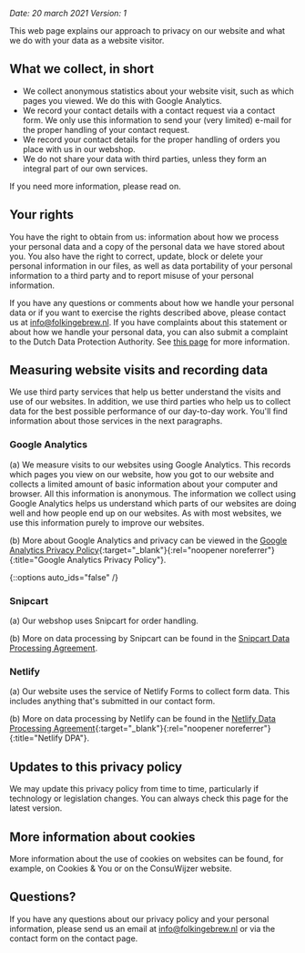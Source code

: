 *Date: 20 march 2021*
*Version: 1*

This web page explains our approach to privacy on our website and what we do with your data as a website visitor.

## What we collect, in short

- We collect anonymous statistics about your website visit, such as which pages you viewed. We do this with Google Analytics.
- We record your contact details with a contact request via a contact form. We only use this information to send your (very limited) e-mail for the proper handling of your contact request.
- We record your contact details for the proper handling of orders you place with us in our webshop.
- We do not share your data with third parties, unless they form an integral part of our own services.

If you need more information, please read on.

## Your rights

You have the right to obtain from us: information about how we process your personal data and a copy of the personal data we have stored about you. You also have the right to correct, update, block or delete your personal information in our files, as well as data portability of your personal information to a third party and to report misuse of your personal information.

If you have any questions or comments about how we handle your personal data or if you want to exercise the rights described above, please contact us at info@folkingebrew.nl. If you have complaints about this statement or about how we handle your personal data, you can also submit a complaint to the Dutch Data Protection Authority. See <a href="https://autoriteitpersoonsgegevens.nl/" target="_blank" rel="noopener noreferrer">this page</a> for more information.

## Measuring website visits and recording data

We use third party services that help us better understand the visits and use of our websites. In addition, we use third parties who help us to collect data for the best possible performance of our day-to-day work. You'll find information about those services in the next paragraphs.

### Google Analytics

(a) We measure visits to our websites using Google Analytics. This records which pages you view on our website, how you got to our website and collects a limited amount of basic information about your computer and browser. All this information is anonymous. The information we collect using Google Analytics helps us understand which parts of our websites are doing well and how people end up on our websites. As with most websites, we use this information purely to improve our websites.

(b) More about Google Analytics and privacy can be viewed in the [Google Analytics Privacy Policy](https://policies.google.com/privacy){:target="_blank"}{:rel="noopener noreferrer"}{:title="Google Analytics Privacy Policy"}.

{::options auto_ids="false" /}

### Snipcart

(a) Our webshop uses Snipcart for order handling.

(b) More on data processing by Snipcart can be found in the [Snipcart Data Processing Agreement](https://cdn.snipcart.com/legal/dpa.pdf).

### Netlify

(a) Our website uses the service of Netlify Forms to collect form data. This includes anything that's submitted in our contact form.

(b) More on data processing by Netlify can be found in the [Netlify Data Processing Agreement](https://www.netlify.com/v3/static/pdf/netlify-dpa.pdf){:target="_blank"}{:rel="noopener noreferrer"}{:title="Netlify DPA"}.

## Updates to this privacy policy

We may update this privacy policy from time to time, particularly if technology or legislation changes. You can always check this page for the latest version.

## More information about cookies

More information about the use of cookies on websites can be found, for example, on Cookies & You or on the ConsuWijzer website.

## Questions?

If you have any questions about our privacy policy and your personal information, please send us an email at info@folkingebrew.nl or via the contact form on the contact page.
